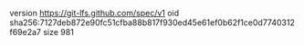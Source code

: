 version https://git-lfs.github.com/spec/v1
oid sha256:7127deb872e90fc51cfba88b817f930ed45e61ef0b62f1ce0d7740312f69e2a7
size 981
